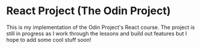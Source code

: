# React Project (The Odin Project)
This is my implementation of the Odin Project's React course. The project is still in progress as I work through the lessons and build out features but I hope to add some cool stuff soon!
